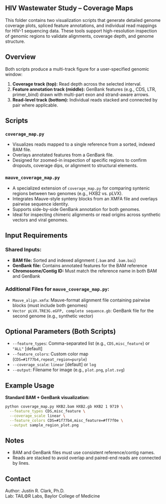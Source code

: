 HIV Wastewater Study – Coverage Maps
---------------------------------------------
This folder contains two visualization scripts that generate detailed genome coverage plots, spliced feature annotations, and individual read mappings for HIV-1 sequencing data. These tools support high-resolution inspection of genomic regions to validate alignments, coverage depth, and genome structure.

Overview
--------
Both scripts produce a multi-track figure for a user-specified genomic window:

1. **Coverage track (top):** Read depth across the selected interval.
2. **Feature annotation track (middle):** GenBank features (e.g., CDS, LTR, primer_bind) drawn with multi-part exon and strand-aware arrows.
3. **Read-level track (bottom):** Individual reads stacked and connected by pair where applicable.

Scripts
-------

### `coverage_map.py`
- Visualizes reads mapped to a single reference from a sorted, indexed BAM file.
- Overlays annotated features from a GenBank file.
- Designed for zoomed-in inspection of specific regions to confirm dropouts, coverage dips, or alignment to structural elements.

### `mauve_coverage_map.py`
- A specialized extension of `coverage_map.py` for comparing syntenic regions between two genomes (e.g., HXB2 vs. pLVX).
- Integrates Mauve-style synteny blocks from an XMFA file and overlays pairwise sequence identity.
- Supports side-by-side GenBank annotation for both genomes.
- Ideal for inspecting chimeric alignments or read origins across synthetic vectors and viral genomes.

Input Requirements
------------------

### Shared Inputs:
- **BAM file:** Sorted and indexed alignment (`.bam` and `.bam.bai`)
- **GenBank file:** Contains annotated features for the BAM reference
- **Chromosome/Contig ID:** Must match the reference name in both BAM and GenBank

### Additional Files for `mauve_coverage_map.py`:
- `Mauve_align.xmfa`: Mauve-format alignment file containing pairwise blocks (must include both genomes)
- `Vector pLVX.TRE3G.eGFP, complete sequence.gb`: GenBank file for the second genome (e.g., synthetic vector)

Optional Parameters (Both Scripts)
----------------------------------

- `--feature_types`: Comma-separated list (e.g., `CDS,misc_feature`) or `"ALL"` [default]
- `--feature_colors`: Custom color map (`CDS=#1f77b4,repeat_region=purple`)
- `--coverage_scale`: `linear` [default] or `log`
- `--output`: Filename for image (e.g., `plot.png`, `plot.svg`)

Example Usage
-------------

**Standard BAM + GenBank visualization:**
```bash
python coverage_map.py HXB2.bam HXB2.gb HXB2 1 9719 \
  --feature_types CDS,misc_feature \
  --coverage_scale linear \
  --feature_colors CDS=#1f77b4,misc_feature=#ff7f0e \
  --output sample_region_plot.png
```
Notes
-----

- BAM and GenBank files must use consistent reference/contig names.
- Reads are stacked to avoid overlap and paired-end reads are connected by lines.

Contact
-------
Author: Justin R. Clark, Ph.D.  
Lab: TAILΦR Labs, Baylor College of Medicine


